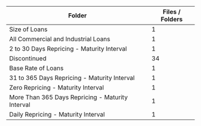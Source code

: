 | Folder                                           |   Files / Folders |
|--------------------------------------------------|-------------------|
| Size of Loans                                    |                 1 |
| All Commercial and Industrial Loans              |                 1 |
| 2 to 30 Days Repricing - Maturity Interval       |                 1 |
| Discontinued                                     |                34 |
| Base Rate of Loans                               |                 1 |
| 31 to 365 Days Repricing - Maturity Interval     |                 1 |
| Zero Repricing - Maturity Interval               |                 1 |
| More Than 365 Days Repricing - Maturity Interval |                 1 |
| Daily Repricing - Maturity Interval              |                 1 |